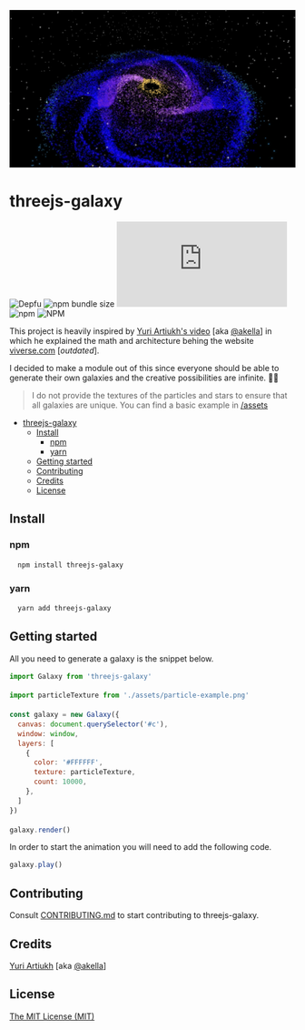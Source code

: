 ![Milkyway Galaxy](./assets/milkyway.webp?raw=true "Screenshot of the galaxy generated using threejs-galaxy")

# threejs-galaxy

![Depfu](https://img.shields.io/depfu/dependencies/github/threejs-galaxy)
![npm bundle size](https://img.shields.io/bundlephobia/min/threejs-galaxy)
![GitHub file size in bytes on a specified ref (branch/commit/tag)](https://img.shields.io/github/size/ggwzrd/threejs-galaxy/lib/build-umd.js?branch=main)
![npm](https://img.shields.io/npm/v/threejs-galaxy)
![NPM](https://img.shields.io/npm/l/threejs-galaxy)

This project is heavily inspired by [Yuri Artiukh's video](https://www.youtube.com/watch?v=o_bEveIFfoM) [aka [@akella](https://github.com/akella)] in which he explained the math and architecture behing the website [viverse.com](https://www.viverse.com/) [*outdated*].

I decided to make a module out of this since everyone should be able to generate their own galaxies and the creative possibilities are infinite. 👨‍🚀

> I do not provide the textures of the particles and stars to ensure that all galaxies are unique. You can find a basic example in [/assets](./assets/particle-example.png)

- [threejs-galaxy](#threejs-galaxy)
  - [Install](#install)
    - [npm](#npm)
    - [yarn](#yarn)
  - [Getting started](#getting-started)
  - [Contributing](#contributing)
  - [Credits](#credits)
  - [License](#license)

## Install

### npm

```bash
  npm install threejs-galaxy
```

### yarn

```bash
  yarn add threejs-galaxy
```

## Getting started

All you need to generate a galaxy is the snippet below.

```js
import Galaxy from 'threejs-galaxy'

import particleTexture from './assets/particle-example.png'

const galaxy = new Galaxy({
  canvas: document.querySelector('#c'),
  window: window,
  layers: [
    {
      color: '#FFFFFF',
      texture: particleTexture,
      count: 10000,
    },
  ]
})

galaxy.render()
```

In order to start the animation you will need to add the following code.

```js
galaxy.play()
```

## Contributing

Consult [CONTRIBUTING.md](./CONTRIBUTING.md) to start contributing to threejs-galaxy.

## Credits

[Yuri Artiukh](https://www.youtube.com/watch?v=o_bEveIFfoM) [aka [@akella](https://github.com/akella)]

## License

[The MIT License (MIT)](./LICENCE.txt)
